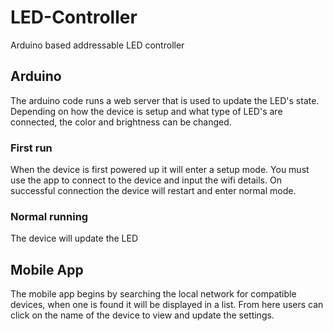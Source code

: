 # LED-Controller
Arduino based addressable LED controller

## Arduino
The arduino code runs a web server that is used to update the LED's state. Depending on how the device is setup and what type of LED's are connected, the color and brightness can be changed.

### First run
When the device is first powered up it will enter a setup mode. You must use the app to connect to the device and input the wifi details. On successful connection the device will restart and enter normal mode.

### Normal running
The device will update the LED 

## Mobile App
The mobile app begins by searching the local network for compatible devices, when one is found it will be displayed in a list. From here users can click on the name of the device to view and update the settings.

